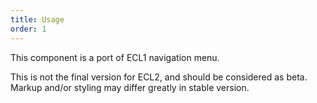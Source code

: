 ```yaml
---
title: Usage
order: 1
---
```


This component is a port of ECL1 navigation menu.

This is not the final version for ECL2, and should be considered as beta. Markup and/or styling may differ greatly in stable version.
